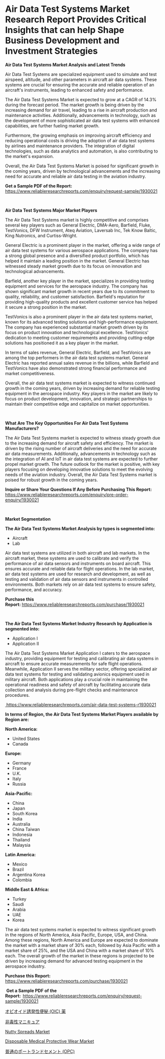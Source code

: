 <p><h1>Air Data Test Systems Market Research Report Provides Critical Insights that can help Shape Business Development and Investment Strategies</h1></p><p><strong>Air Data Test Systems Market Analysis and Latest Trends</strong></p>
<p><p>Air Data Test Systems are specialized equipment used to simulate and test airspeed, altitude, and other parameters in aircraft air data systems. These systems are crucial for ensuring the accurate and reliable operation of an aircraft's instruments, leading to enhanced safety and performance.</p><p>The Air Data Test Systems Market is expected to grow at a CAGR of 14.3% during the forecast period. The market growth is being driven by the increasing demand for air travel, leading to a rise in aircraft production and maintenance activities. Additionally, advancements in technology, such as the development of more sophisticated air data test systems with enhanced capabilities, are further fueling market growth.</p><p>Furthermore, the growing emphasis on improving aircraft efficiency and reducing operational costs is driving the adoption of air data test systems by airlines and maintenance providers. The integration of digital technologies, such as data analytics and automation, is also contributing to the market's expansion.</p><p>Overall, the Air Data Test Systems Market is poised for significant growth in the coming years, driven by technological advancements and the increasing need for accurate and reliable air data testing in the aviation industry.</p></p>
<p><strong>Get a Sample PDF of the Report:&nbsp;</strong> <a href="https://www.reliableresearchreports.com/enquiry/request-sample/1930021">https://www.reliableresearchreports.com/enquiry/request-sample/1930021</a></p>
<p>&nbsp;</p>
<p><strong>Air Data Test Systems Major Market Players</strong></p>
<p><p>The Air Data Test Systems market is highly competitive and comprises several key players such as General Electric, DMA-Aero, Barfield, Fluke, TestVonics, DFW Instrument, Ateq Aviation, Laversab Inc, Tek Know Baltic, King Nutronics, and Curtiss-Wright. </p><p>General Electric is a prominent player in the market, offering a wide range of air data test systems for various aerospace applications. The company has a strong global presence and a diversified product portfolio, which has helped it maintain a leading position in the market. General Electric has witnessed steady market growth due to its focus on innovation and technological advancements.</p><p>Barfield, another key player in the market, specializes in providing testing equipment and services for the aerospace industry. The company has shown significant market growth in recent years due to its commitment to quality, reliability, and customer satisfaction. Barfield's reputation for providing high-quality products and excellent customer service has helped it secure a strong position in the market.</p><p>TestVonics is also a prominent player in the air data test systems market, known for its advanced testing solutions and high-performance equipment. The company has experienced substantial market growth driven by its focus on product innovation and technological excellence. TestVonics' dedication to meeting customer requirements and providing cutting-edge solutions has positioned it as a key player in the market.</p><p>In terms of sales revenue, General Electric, Barfield, and TestVonics are among the top performers in the air data test systems market. General Electric has reported annual sales revenue in the billions, while Barfield and TestVonics have also demonstrated strong financial performance and market competitiveness.</p><p>Overall, the air data test systems market is expected to witness continued growth in the coming years, driven by increasing demand for reliable testing equipment in the aerospace industry. Key players in the market are likely to focus on product development, innovation, and strategic partnerships to maintain their competitive edge and capitalize on market opportunities.</p></p>
<p>&nbsp;</p>
<p><strong>What Are The Key Opportunities For Air Data Test Systems Manufacturers?</strong></p>
<p><p>The Air Data Test Systems market is expected to witness steady growth due to the increasing demand for aircraft safety and efficiency. The market is driven by the rising number of aircraft deliveries and the need for accurate air data measurements. Additionally, advancements in technology such as the integration of AI and IoT in air data test systems are expected to further propel market growth. The future outlook for the market is positive, with key players focusing on developing innovative solutions to meet the evolving needs of the aviation industry. Overall, the Air Data Test Systems market is poised for robust growth in the coming years.</p></p>
<p><strong>Inquire or Share Your Questions If Any Before Purchasing This Report:</strong> <a href="https://www.reliableresearchreports.com/enquiry/pre-order-enquiry/1930021">https://www.reliableresearchreports.com/enquiry/pre-order-enquiry/1930021</a></p>
<p>&nbsp;</p>
<p><strong>Market Segmentation</strong></p>
<p><strong>The Air Data Test Systems Market Analysis by types is segmented into:</strong></p>
<p><ul><li>Aircraft</li><li>Lab</li></ul></p>
<p><p>Air data test systems are utilized in both aircraft and lab markets. In the aircraft market, these systems are used to calibrate and verify the performance of air data sensors and instruments on board aircraft. This ensures accurate and reliable data for flight operations. In the lab market, air data test systems are used for research and development, as well as testing and validation of air data sensors and instruments in controlled environments. Both markets rely on air data test systems to ensure safety, performance, and accuracy.</p></p>
<p><strong>Purchase this Report:&nbsp;</strong><a href="https://www.reliableresearchreports.com/purchase/1930021">https://www.reliableresearchreports.com/purchase/1930021</a></p>
<p>&nbsp;</p>
<p><strong>The Air Data Test Systems Market Industry Research by Application is segmented into:</strong></p>
<p><ul><li>Application I</li><li>Application II</li></ul></p>
<p><p>The Air Data Test Systems Market Application I caters to the aerospace industry, providing equipment for testing and calibrating air data systems in aircraft to ensure accurate measurements for safe flight operations. Meanwhile, Application II serves the military sector, offering specialized air data test systems for testing and validating avionics equipment used in military aircraft. Both applications play a crucial role in maintaining the operational readiness and safety of aircraft by facilitating accurate data collection and analysis during pre-flight checks and maintenance procedures.</p></p>
<p><a href="https://www.reliableresearchreports.com/air-data-test-systems-r1930021">&nbsp;https://www.reliableresearchreports.com/air-data-test-systems-r1930021</a></p>
<p><strong>In terms of Region, the Air Data Test Systems Market Players available by Region are:</strong></p>
<p>
    <p> <strong> North America: </strong>
        <ul>
            <li>United States</li>
            <li>Canada</li>
        </ul>
        </p> 
    <p> <strong> Europe: </strong>
        <ul>
            <li>Germany</li>
            <li>France</li>
            <li>U.K.</li>
            <li>Italy</li>
            <li>Russia</li>
        </ul>
        </p> 
    <p> <strong> Asia-Pacific: </strong>
        <ul>
            <li>China</li>
            <li>Japan</li>
            <li>South Korea</li>
            <li>India</li>
            <li>Australia</li>
            <li>China Taiwan</li>
            <li>Indonesia</li>
            <li>Thailand</li>
            <li>Malaysia</li>
        </ul>
        </p> 
    <p> <strong> Latin America: </strong>
        <ul>
            <li>Mexico</li>
            <li>Brazil</li>
            <li>Argentina Korea</li>
            <li>Colombia</li>
        </ul>
        </p> 
    <p> <strong> Middle East & Africa: </strong>
        <ul>
            <li>Turkey</li>
            <li>Saudi</li>
            <li>Arabia</li>
            <li>UAE</li>
            <li>Korea</li>
        </ul>
    </p>
    </p>
<p><p>The air data test systems market is expected to witness significant growth in the regions of North America, Asia Pacific, Europe, USA, and China. Among these regions, North America and Europe are expected to dominate the market with a market share of 30% each, followed by Asia Pacific with a market share of 25%, and the USA and China with a market share of 10% each. The overall growth of the market in these regions is projected to be driven by increasing demand for advanced testing equipment in the aerospace industry.</p></p>
<p><strong>Purchase this Report: </strong><a href="https://www.reliableresearchreports.com/purchase/1930021">https://www.reliableresearchreports.com/purchase/1930021</a></p>
<p>&nbsp;<strong>Get a Sample PDF of the Report:&nbsp;&nbsp;</strong><a href="https://www.reliableresearchreports.com/enquiry/request-sample/1930021">https://www.reliableresearchreports.com/enquiry/request-sample/1930021</a></p>
<p><strong></strong></p>
<p><p><a href="https://medium.com/@juliafadel1922/%E3%82%B0%E3%83%AD%E3%83%BC%E3%83%90%E3%83%AB%E3%82%AA%E3%83%94%E3%82%AA%E3%82%A4%E3%83%89%E8%AA%98%E7%99%BA%E6%80%A7%E4%BE%BF%E7%A7%98-oic-%E8%96%AC%E5%B8%82%E5%A0%B4%E3%81%AF-2024%E5%B9%B4%E3%81%8B%E3%82%892031%E5%B9%B4%E3%81%BE%E3%81%A7%E3%81%AE%E6%9C%9F%E9%96%93%E3%81%AB-%E5%B9%B4%E9%96%93%E5%B9%B3%E5%9D%87%E6%88%90%E9%95%B7%E7%8E%87-cagr-%E3%81%A7%E6%88%90%E9%95%B7%E3%81%99%E3%82%8B%E3%81%A8%E4%BA%88%E6%B8%AC%E3%81%95%E3%82%8C%E3%81%A6%E3%81%84%E3%81%BE%E3%81%99-b342ace6d086">オピオイド誘発性便秘 (OIC) 薬</a></p><p><a href="https://github.com/luffiazaza/Market-Research-Report-List-2/blob/main/7567199117341.md">非毒性マニキュア</a></p><p><a href="https://issuu.com/reportprime-2/docs/nutty-spreads-market-size-2030.pptx">Nutty Spreads Market</a></p><p><a href="https://github.com/IzaiahBartell/Market-Research-Report-List-1/blob/main/disposable-medical-protective-wear-market.md">Disposable Medical Protective Wear Market</a></p><p><a href="https://medium.com/@alexsania91/%E6%99%AE%E9%80%9A%E3%83%9D%E3%83%BC%E3%83%88%E3%83%A9%E3%83%B3%E3%83%89%E3%82%BB%E3%83%A1%E3%83%B3%E3%83%88-opc-%E5%B8%82%E5%A0%B4%E5%B1%95%E6%9C%9B-%E5%AE%8C%E5%85%A8%E3%81%AA%E7%94%A3%E6%A5%AD%E5%88%86%E6%9E%90-2024%E5%B9%B4%E3%81%8B%E3%82%892031%E5%B9%B4-ca8b145678a7">普通のポートランドセメント (OPC)</a></p></p>